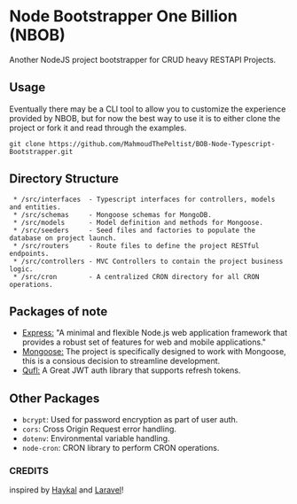 # Node Bootstrapper One Billion (NBOB)
Another NodeJS project bootstrapper for CRUD heavy RESTAPI Projects.
## Usage
Eventually there may be a CLI tool to allow you to customize the experience provided by NBOB, but for now the best way to use it is to either clone the project or fork it and read through the examples.

``` git clone https://github.com/MahmoudThePeltist/BOB-Node-Typescript-Bootstrapper.git ```
## Directory Structure
```
 * /src/interfaces  - Typescript interfaces for controllers, models and entities.
 * /src/schemas     - Mongoose schemas for MongoDB.
 * /src/models      - Model definition and methods for Mongoose.
 * /src/seeders     - Seed files and factories to populate the database on project launch.
 * /src/routers     - Route files to define the project RESTful endpoints. 
 * /src/controllers - MVC Controllers to contain the project business logic.
 * /src/cron        - A centralized CRON directory for all CRON operations.
```
## Packages of note
 * [Express:](expressjs.com) "A minimal and flexible Node.js web application framework that provides a robust set of features for web and mobile applications."
 * [Mongoose:](https://mongoosejs.com/) The project is specifically designed to work with Mongoose, this is a consious decision to streamline development.
 * [Qufl:](https://github.com/Mahamed-Belkheir/qufl) A Great JWT auth library that supports refresh tokens.
 
 ## Other Packages
 * `bcrypt`: Used for password encryption as part of user auth.
 * `cors`: Cross Origin Request error handling.
 * `dotenv`: Environmental variable handling.
 * `node-cron`: CRON library to perform CRON operations.

 ### CREDITS

 inspired by [Haykal](https://github.com/Mahamed-Belkheir/haykal) and [Laravel](https://laravel.com/)!